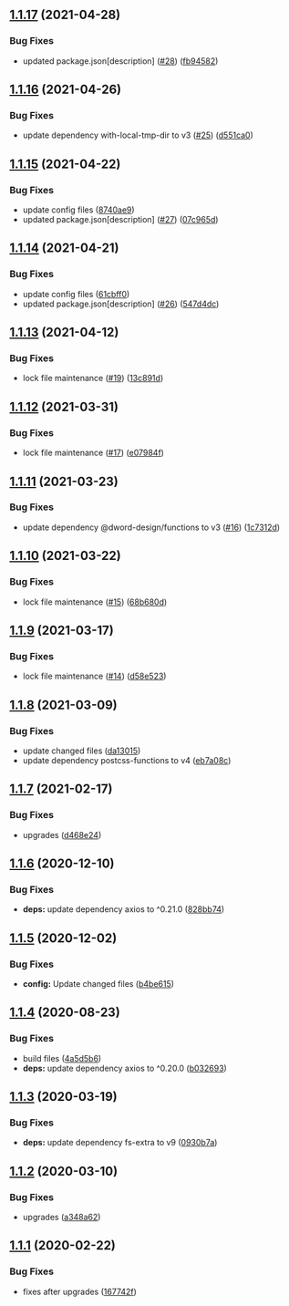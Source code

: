 ## [1.1.17](https://github.com/dword-design/atomizer-plugin-vertical-rhythm/compare/v1.1.16...v1.1.17) (2021-04-28)


### Bug Fixes

* updated package.json[description] ([#28](https://github.com/dword-design/atomizer-plugin-vertical-rhythm/issues/28)) ([fb94582](https://github.com/dword-design/atomizer-plugin-vertical-rhythm/commit/fb94582f98901ca7dd7dc0d2907f53bc8e3da9c2))

## [1.1.16](https://github.com/dword-design/atomizer-plugin-vertical-rhythm/compare/v1.1.15...v1.1.16) (2021-04-26)


### Bug Fixes

* update dependency with-local-tmp-dir to v3 ([#25](https://github.com/dword-design/atomizer-plugin-vertical-rhythm/issues/25)) ([d551ca0](https://github.com/dword-design/atomizer-plugin-vertical-rhythm/commit/d551ca0c9a72e9167307764bd4c5016d8a9d3b14))

## [1.1.15](https://github.com/dword-design/atomizer-plugin-vertical-rhythm/compare/v1.1.14...v1.1.15) (2021-04-22)


### Bug Fixes

* update config files ([8740ae9](https://github.com/dword-design/atomizer-plugin-vertical-rhythm/commit/8740ae9c2bfba1f572b48d192c59caeab6081974))
* updated package.json[description] ([#27](https://github.com/dword-design/atomizer-plugin-vertical-rhythm/issues/27)) ([07c965d](https://github.com/dword-design/atomizer-plugin-vertical-rhythm/commit/07c965dda6905d1797e648eb5d72b131b7fe6b96))

## [1.1.14](https://github.com/dword-design/atomizer-plugin-vertical-rhythm/compare/v1.1.13...v1.1.14) (2021-04-21)


### Bug Fixes

* update config files ([61cbff0](https://github.com/dword-design/atomizer-plugin-vertical-rhythm/commit/61cbff025786ce6a1517c1746c7836f84b78d350))
* updated package.json[description] ([#26](https://github.com/dword-design/atomizer-plugin-vertical-rhythm/issues/26)) ([547d4dc](https://github.com/dword-design/atomizer-plugin-vertical-rhythm/commit/547d4dcc8a717be328053ccf8baa70659de389e8))

## [1.1.13](https://github.com/dword-design/atomizer-plugin-vertical-rhythm/compare/v1.1.12...v1.1.13) (2021-04-12)


### Bug Fixes

* lock file maintenance ([#19](https://github.com/dword-design/atomizer-plugin-vertical-rhythm/issues/19)) ([13c891d](https://github.com/dword-design/atomizer-plugin-vertical-rhythm/commit/13c891d4d66117b244219cceccde8f8492c41703))

## [1.1.12](https://github.com/dword-design/atomizer-plugin-vertical-rhythm/compare/v1.1.11...v1.1.12) (2021-03-31)


### Bug Fixes

* lock file maintenance ([#17](https://github.com/dword-design/atomizer-plugin-vertical-rhythm/issues/17)) ([e07984f](https://github.com/dword-design/atomizer-plugin-vertical-rhythm/commit/e07984f16f9ed1bc06ec544ebb4c26623033c0dd))

## [1.1.11](https://github.com/dword-design/atomizer-plugin-vertical-rhythm/compare/v1.1.10...v1.1.11) (2021-03-23)


### Bug Fixes

* update dependency @dword-design/functions to v3 ([#16](https://github.com/dword-design/atomizer-plugin-vertical-rhythm/issues/16)) ([1c7312d](https://github.com/dword-design/atomizer-plugin-vertical-rhythm/commit/1c7312d3b55c54629586702c2cd77f3a8fe22844))

## [1.1.10](https://github.com/dword-design/atomizer-plugin-vertical-rhythm/compare/v1.1.9...v1.1.10) (2021-03-22)


### Bug Fixes

* lock file maintenance ([#15](https://github.com/dword-design/atomizer-plugin-vertical-rhythm/issues/15)) ([68b680d](https://github.com/dword-design/atomizer-plugin-vertical-rhythm/commit/68b680d0d6f760dc027c96a076ce0770df6a29f7))

## [1.1.9](https://github.com/dword-design/atomizer-plugin-vertical-rhythm/compare/v1.1.8...v1.1.9) (2021-03-17)


### Bug Fixes

* lock file maintenance ([#14](https://github.com/dword-design/atomizer-plugin-vertical-rhythm/issues/14)) ([d58e523](https://github.com/dword-design/atomizer-plugin-vertical-rhythm/commit/d58e5232f63109c80b7001cc00aa855453a936e0))

## [1.1.8](https://github.com/dword-design/atomizer-plugin-vertical-rhythm/compare/v1.1.7...v1.1.8) (2021-03-09)


### Bug Fixes

* update changed files ([da13015](https://github.com/dword-design/atomizer-plugin-vertical-rhythm/commit/da13015a5b3b258a997a1e85fd0a403a5a99ecef))
* update dependency postcss-functions to v4 ([eb7a08c](https://github.com/dword-design/atomizer-plugin-vertical-rhythm/commit/eb7a08c6d8f794b3e550cf96d9761b1a882ad379))

## [1.1.7](https://github.com/dword-design/atomizer-plugin-vertical-rhythm/compare/v1.1.6...v1.1.7) (2021-02-17)


### Bug Fixes

* upgrades ([d468e24](https://github.com/dword-design/atomizer-plugin-vertical-rhythm/commit/d468e241dff57430b0ec536e81e0bd0b7deb8808))

## [1.1.6](https://github.com/dword-design/atomizer-plugin-vertical-rhythm/compare/v1.1.5...v1.1.6) (2020-12-10)


### Bug Fixes

* **deps:** update dependency axios to ^0.21.0 ([828bb74](https://github.com/dword-design/atomizer-plugin-vertical-rhythm/commit/828bb7497e19d16b14e9d6f1c17ae7558c224747))

## [1.1.5](https://github.com/dword-design/atomizer-plugin-vertical-rhythm/compare/v1.1.4...v1.1.5) (2020-12-02)


### Bug Fixes

* **config:** Update changed files ([b4be615](https://github.com/dword-design/atomizer-plugin-vertical-rhythm/commit/b4be615aa692ab8c09ee9843d5ee086f15e3bc18))

## [1.1.4](https://github.com/dword-design/atomizer-plugin-vertical-rhythm/compare/v1.1.3...v1.1.4) (2020-08-23)


### Bug Fixes

* build files ([4a5d5b6](https://github.com/dword-design/atomizer-plugin-vertical-rhythm/commit/4a5d5b658795ab9896ab40545502f0381ed2ac23))
* **deps:** update dependency axios to ^0.20.0 ([b032693](https://github.com/dword-design/atomizer-plugin-vertical-rhythm/commit/b03269343744289ba94f57a6cafbce604002b87b))

## [1.1.3](https://github.com/dword-design/atomizer-plugin-vertical-rhythm/compare/v1.1.2...v1.1.3) (2020-03-19)


### Bug Fixes

* **deps:** update dependency fs-extra to v9 ([0930b7a](https://github.com/dword-design/atomizer-plugin-vertical-rhythm/commit/0930b7a5cd064b210798e4dcace372dcc376160c))

## [1.1.2](https://github.com/dword-design/atomizer-plugin-vertical-rhythm/compare/v1.1.1...v1.1.2) (2020-03-10)


### Bug Fixes

* upgrades ([a348a62](https://github.com/dword-design/atomizer-plugin-vertical-rhythm/commit/a348a625d3cfad654511c93cac9170d2b5a22e60))

## [1.1.1](https://github.com/dword-design/atomizer-plugin-vertical-rhythm/compare/v1.1.0...v1.1.1) (2020-02-22)


### Bug Fixes

* fixes after upgrades ([167742f](https://github.com/dword-design/atomizer-plugin-vertical-rhythm/commit/167742fdcfdae04b5570307534fcc48b24bf558e))
